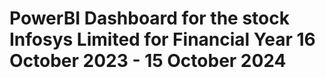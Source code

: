 # PowerBI Dashboard for the stock Infosys Limited for Financial Year 16 October 2023 - 15 October 2024
